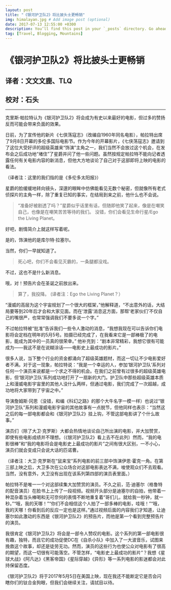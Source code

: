 ```yaml
---
layout: post
title: "《银河护卫队2》将比披头士更畅销"
img: himalayan.jpg # Add image post (optional)
date: 2017-07-13 12:55:00 +0300
description: You’ll find this post in your `_posts` directory. Go ahead and edit it and re-build the site to see your changes. # Add post description (optional)
tag: [Travel, Blogging, Mountains]
---
```


# 《银河护卫队2》将比披头士更畅销

## 译者：文文文鹿、TLQ  
## 校对：石头 

---

克里斯·帕拉特认为《银河护卫队2》将会成为有史以来最好的电影，但过多的赞扬反而可能会带来负面的效果。

日前，为了宣传他的新片《七侠荡寇志》（改编自1960年同名电影），帕拉特出席了9月8日开幕的多伦多国际电影节。作为今年的开幕影片，《七侠荡寇志》邀请到了这位大受好评的超级英雄来“饰演”主角之一，我们当然不会放过这个机会，在发布会之后成功地“堵住”了星爵并问了他一些问题。虽然按规定帕拉特不能向记者透露任何有关电影内容的新消息，但他大方地谈论了自己对于这部即将上映的电影的看法。

（译者注：这里的我们指的是《多伦多太阳报》）

星爵的脸缓缓地转向镜头，深邃的眼眸中仿佛能看见无数个秘密，但就像所有老式侦探片的主角一样，除了重复已知的事实，在结局到来之前，他什么也不会说。
    
> “准备好被剧透了吗？”星爵似乎话里有话，但随即他笑了起来，像是在嘲笑自己，也像是在嘲笑苦苦等待的我们。
没错，你们会看见生命行星/Ego the Living Planet。

好吧，剧情简介上就这样写着呢。

是的，饰演他的是库尔特·拉塞尔。

当然，你们一早就知道了。

> 死心吧，你们不会看见灭霸的，一条腿都没戏。

不过，这也不是什么新消息。

哦，对！预告片会在圣诞之前放出来。

> 算了，我投降。
(译者注：Ego the Living Planet？）

“漫威的高层为这个宇宙规划了一个很大的框架，”他解释道，“不出意外的话，大结局要等到20年后才会和大家见面。而在‘泄露’消息这方面，那帮‘老家伙们’不仅自己的嘴很严，也常常强调我们不要多说一个字。”

不过帕拉特被“批准”告诉我们一些令人激动的消息，“我想我现在可以告诉你们电影将会定档在明年的5月5号。拍摄已经完成了，在我看来它是一部棒极了的电影，能成为其中的一员真的很荣幸。”
他补充到：“剧本非常精彩，我想它很有可能成为——我这不是在说糊涂话——电影史上最成功的影片。”

很多人说，当下整个行业的资金都涌向了超级英雄题材，而这一切让不少电影爱好者不满。对于这一现象，帕拉特说：“我是一个幸运的人，参加‘银河护卫队’系列对任何一个演员来说都是一个求之不得的机会。在我们之前曾有过很多的超级英雄电影，但‘银河护卫队’系列成功地打开了一扇新的大门。护卫队中那些超级英雄本质上和漫威电影宇宙里的其他人没什么两样，但通过电影，我们完成了一次超越，成功地将大家带到了宇宙之中。”

导演詹姆斯·冈恩（没错，和编《科幻之路》的那个大牛名字一模一样）也说过“银河护卫队”系列和漫威电影宇宙的其他故事有一点脱节，但他同样也表示：“当然这之后的每一部电影都会和《银河护卫队2》挂上钩，不管这部电影讲了个什么故事。”

演员们（除了大卫·克罗斯）大都会热情地谈论自己所出演的电影，并大加赞赏，即使有些电影成绩并不理想。（《银河护卫队2》看上去不在此列）然而，“我的电影很棒”和“我的电影将会是电影史上最成功的影片”之间有很大区别，一不小心，演员们就会变成只会说大话的匹诺曹。

（译者注：大卫·克罗斯在“鼠来宝”系列电影的前三部中饰演伊恩·霍克一角。在第三部上映之后，大卫多次在公众场合对这部电影表达不满，唆使观众们不去观看。当然，没有意外，大卫没有出现在该系列第四部的演员表里面。）

帕拉特不是唯一一个对这部续集大加赞赏的演员。不久之前，范·迪塞尔（格鲁特的配音演员）在脸书上上传了一段视频。视频开头部分是迪塞尔的自拍，他带着一种混杂着当头棒喝和无可奈何的表情不断地重复着“哥们儿，就给我一秒钟，就一秒。”“哦，我的天哪！”“你们不会相信这个人拍了一部多棒的电影，哇哦！”“哦，我的天哪！你看到后的反应一定也是这样。”通过视频后面的内容我们才知道，让迪塞尔如此激动的东西是《银河护卫队2》的预告片，而他是第一个看到完整预告片的演员。

我很肯定《银河护卫队2》将会是一部令人赞叹的电影。这个系列的第一部电影很有趣，独特，而且它的成功促使DC在《自杀小队》中加入了一大波音乐，试图来挽救这个故事，却还是徒劳无功。然而，演员的这些行为也使公众对电影有了很高的期望，而这一切很有可能落空。不管怎样，“电影史上最成功的影片”？我想《星球大战》《阿凡达》《黑客帝国》《星际穿越》《异形》等一系列电影的影迷都会对此持保留态度。

《银河护卫队2》将于2017年5月5日在美国上映，现在我还不能断定它是否会闪瞎你们的钛合金狗眼，但我们会继续关注，请拭目以待。